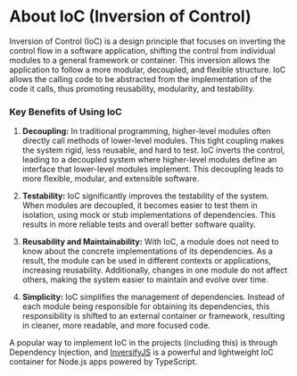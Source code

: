 # About IoC (Inversion of Control)

Inversion of Control (IoC) is a design principle that focuses on inverting the control flow in a software application, shifting the control from individual modules to a general framework or container. This inversion allows the application to follow a more modular, decoupled, and flexible structure. IoC allows the calling code to be abstracted from the implementation of the code it calls, thus promoting reusability, modularity, and testability.

### Key Benefits of Using IoC

1. **Decoupling:** In traditional programming, higher-level modules often directly call methods of lower-level modules. This tight coupling makes the system rigid, less reusable, and hard to test. IoC inverts the control, leading to a decoupled system where higher-level modules define an interface that lower-level modules implement. This decoupling leads to more flexible, modular, and extensible software.

2. **Testability:** IoC significantly improves the testability of the system. When modules are decoupled, it becomes easier to test them in isolation, using mock or stub implementations of dependencies. This results in more reliable tests and overall better software quality.

3. **Reusability and Maintainability:** With IoC, a module does not need to know about the concrete implementations of its dependencies. As a result, the module can be used in different contexts or applications, increasing reusability. Additionally, changes in one module do not affect others, making the system easier to maintain and evolve over time.

4. **Simplicity:** IoC simplifies the management of dependencies. Instead of each module being responsible for obtaining its dependencies, this responsibility is shifted to an external container or framework, resulting in cleaner, more readable, and more focused code.


A popular way to implement IoC in the projects (including this) is through Dependency Injection, and [InversifyJS](https://inversify.io/) is a powerful and lightweight IoC container for Node.js apps powered by TypeScript.
